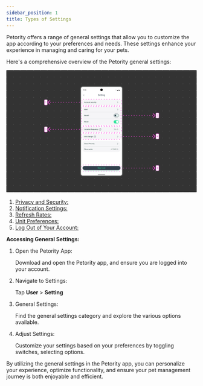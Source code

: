 ```yaml
---
sidebar_position: 1
title: Types of Settings
---
```


Petority offers a range of general settings that allow you to customize the app according to your preferences and needs. These settings enhance your experience in managing and caring for your pets.

Here's a comprehensive overview of the Petority general settings:

![setting](/img/setting/Settings.jpg)

1. [Privacy and Security:](/docs/petority/general-setting/privacy)
2. [Notification Settings:](/docs/petority/general-setting/notification)
3. [Refresh Rates:](/docs/petority/general-setting/refresh-rates)
4. [Unit Preferences:](/docs/petority/general-setting/unit)
5. [Log Out of Your Account:](/docs/petority/accounts/logout)

**Accessing General Settings:**

1. Open the Petority App: 

    Download and open the Petority app, and ensure you are logged into your account.
2. Navigate to Settings:

    Tap **User** > **Setting**
3. General Settings: 

    Find the general settings category and explore the various options available.
4. Adjust Settings:

    Customize your settings based on your preferences by toggling switches, selecting options.

By utilizing the general settings in the Petority app, you can personalize your experience, optimize functionality, and ensure your pet management journey is both enjoyable and efficient.
